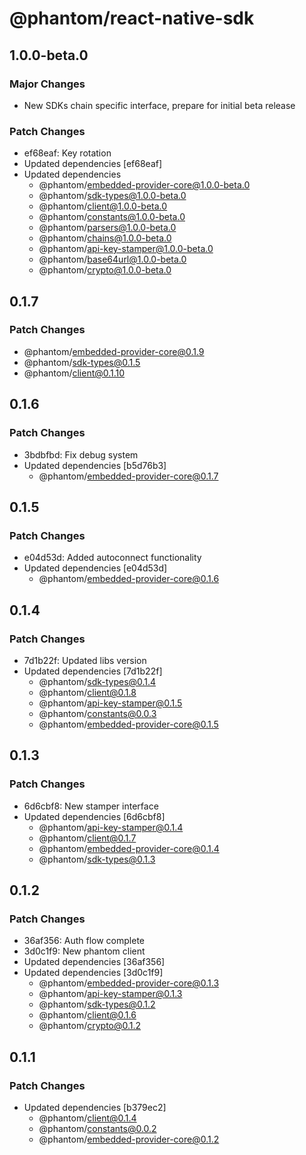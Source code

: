 # @phantom/react-native-sdk

## 1.0.0-beta.0

### Major Changes

- New SDKs chain specific interface, prepare for initial beta release

### Patch Changes

- ef68eaf: Key rotation
- Updated dependencies [ef68eaf]
- Updated dependencies
  - @phantom/embedded-provider-core@1.0.0-beta.0
  - @phantom/sdk-types@1.0.0-beta.0
  - @phantom/client@1.0.0-beta.0
  - @phantom/constants@1.0.0-beta.0
  - @phantom/parsers@1.0.0-beta.0
  - @phantom/chains@1.0.0-beta.0
  - @phantom/api-key-stamper@1.0.0-beta.0
  - @phantom/base64url@1.0.0-beta.0
  - @phantom/crypto@1.0.0-beta.0

## 0.1.7

### Patch Changes
  - @phantom/embedded-provider-core@0.1.9
  - @phantom/sdk-types@0.1.5
  - @phantom/client@0.1.10

## 0.1.6

### Patch Changes

- 3bdbfbd: Fix debug system
- Updated dependencies [b5d76b3]
  - @phantom/embedded-provider-core@0.1.7

## 0.1.5

### Patch Changes

- e04d53d: Added autoconnect functionality
- Updated dependencies [e04d53d]
  - @phantom/embedded-provider-core@0.1.6

## 0.1.4

### Patch Changes

- 7d1b22f: Updated libs version
- Updated dependencies [7d1b22f]
  - @phantom/sdk-types@0.1.4
  - @phantom/client@0.1.8
  - @phantom/api-key-stamper@0.1.5
  - @phantom/constants@0.0.3
  - @phantom/embedded-provider-core@0.1.5

## 0.1.3

### Patch Changes

- 6d6cbf8: New stamper interface
- Updated dependencies [6d6cbf8]
  - @phantom/api-key-stamper@0.1.4
  - @phantom/client@0.1.7
  - @phantom/embedded-provider-core@0.1.4
  - @phantom/sdk-types@0.1.3

## 0.1.2

### Patch Changes

- 36af356: Auth flow complete
- 3d0c1f9: New phantom client
- Updated dependencies [36af356]
- Updated dependencies [3d0c1f9]
  - @phantom/embedded-provider-core@0.1.3
  - @phantom/api-key-stamper@0.1.3
  - @phantom/sdk-types@0.1.2
  - @phantom/client@0.1.6
  - @phantom/crypto@0.1.2

## 0.1.1

### Patch Changes

- Updated dependencies [b379ec2]
  - @phantom/client@0.1.4
  - @phantom/constants@0.0.2
  - @phantom/embedded-provider-core@0.1.2
